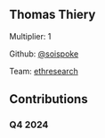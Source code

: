 
## Thomas Thiery
Multiplier: 1

Github: [@soispoke](https://github.com/soispoke)

Team: [ethresearch](https://ethresear.ch/u/soispoke/summary/)

## Contributions

### Q4 2024


